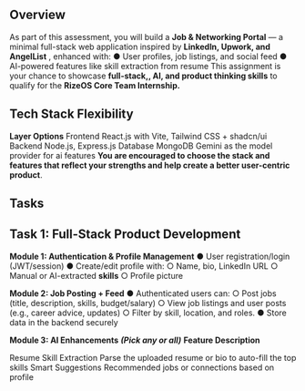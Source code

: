 ## Overview

As part of this assessment, you will build a **Job & Networking Portal** — a minimal full-stack
web application inspired by **LinkedIn, Upwork, and AngelList** , enhanced with:
● User profiles, job listings, and social feed
● AI-powered features like skill extraction from resume
This assignment is your chance to showcase **full-stack,, AI, and product thinking
skills** to qualify for the **RizeOS Core Team Internship.**

## Tech Stack Flexibility

**Layer Options**
Frontend React.js with Vite, Tailwind CSS + shadcn/ui
Backend Node.js, Express.js
Database MongoDB 
Gemini as the model provider for ai features
**You are encouraged to choose the stack and features that reflect your strengths
and help create a better user-centric product**.

## Tasks

## Task 1: Full-Stack Product Development

**Module 1: Authentication & Profile Management**
● User registration/login (JWT/session)
● Create/edit profile with:
○ Name, bio, LinkedIn URL
○ Manual or AI-extracted **skills**
○ Profile picture


**Module 2: Job Posting + Feed**
● Authenticated users can:
○ Post jobs (title, description, skills, budget/salary)
○ View job listings and user posts (e.g., career advice, updates)
○ Filter by skill, location, and roles.
● Store data in the backend securely

**Module 3: AI Enhancements** **_(Pick any or all)_**
**Feature Description**

Resume Skill Extraction
Parse the uploaded resume or bio to auto-fill the top skills
Smart Suggestions Recommended jobs or connections based on profile


